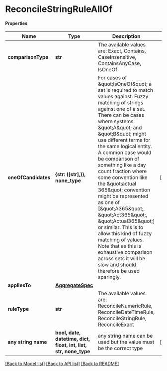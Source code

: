 # ReconcileStringRuleAllOf

#### Properties
Name | Type | Description | Notes
------------ | ------------- | ------------- | -------------
**comparisonType** | **str** | The available values are: Exact, Contains, CaseInsensitive, ContainsAnyCase, IsOneOf | 
**oneOfCandidates** | **{str: ([str],)}, none_type** | For cases of \&quot;IsOneOf\&quot; a set is required to match values against.  Fuzzy matching of strings against one of a set. There can be cases where systems \&quot;A\&quot; and \&quot;B\&quot; might use different terms for the same logical entity. A common case would be  comparison of something like a day count fraction where some convention like the \&quot;actual 365\&quot; convention might be represented as one of [\&quot;A365\&quot;, \&quot;Act365\&quot;, \&quot;Actual365\&quot;] or similar.  This is to allow this kind of fuzzy matching of values. Note that as this is exhaustive comparison across sets it will be slow and should therefore be used sparingly. | [optional] 
**appliesTo** | [**AggregateSpec**](AggregateSpec.md) |  | 
**ruleType** | **str** | The available values are: ReconcileNumericRule, ReconcileDateTimeRule, ReconcileStringRule, ReconcileExact | 
**any string name** | **bool, date, datetime, dict, float, int, list, str, none_type** | any string name can be used but the value must be the correct type | [optional]

[[Back to Model list]](../README.md#documentation-for-models) [[Back to API list]](../README.md#documentation-for-api-endpoints) [[Back to README]](../README.md)


